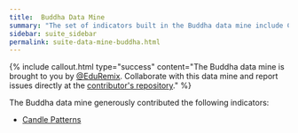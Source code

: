 ```yaml
---
title:  Buddha Data Mine
summary: "The set of indicators built in the Buddha data mine include Candle Patterns recognition."
sidebar: suite_sidebar
permalink: suite-data-mine-buddha.html
---
```


{% include callout.html type="success" content="The Buddha data mine is brought to you by <a href='https://github.com/EduRemix' rel='nofollow' rel='noopener' target='_blank'>@EduRemix</a>. Collaborate with this data mine and report issues directly at the <a href='https://github.com/EduRemix/Superalgos'  rel='nofollow' rel='noopener' target='_blank'>contributor's repository</a>." %}

The Buddha data mine generously contributed the following indicators:

* [Candle Patterns](suite-indicator-candle-patterns.html)